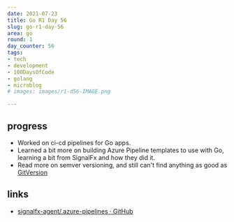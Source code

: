 ```yaml
---
date: 2021-07-23
title: Go R1 Day 56
slug: go-r1-day-56
area: go
round: 1
day_counter: 56
tags:
- tech
- development
- 100DaysOfCode
- golang
- microblog
# images: images/r1-d56-IMAGE.png

---
```


## progress

- Worked on ci-cd pipelines for Go apps.
- Learned a bit more on building Azure Pipeline templates to use with Go, learning a bit from SignalFx and how they did it.
- Read more on semver versioning, and still can't find anything as good as [GitVersion](https://github.com/GitTools/GitVersion)

## links

- [signalfx-agent/.azure-pipelines · GitHub](https://github.com/signalfx/signalfx-agent/tree/main/.azure-pipelines)

